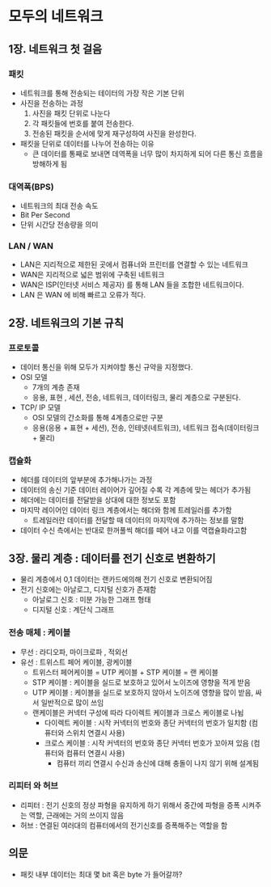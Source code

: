 # 모두의 네트워크

## 1장. 네트워크 첫 걸음
### 패킷
- 네트워크를 통해 전송되는 테이터의 가장 작은 기본 단위
- 사진을 전송하는 과정
  1. 사진을 패킷 단위로 나눈다
  2. 각 패킷들에 번호를 붙여 전송한다.
  3. 전송된 패킷을 순서에 맞게 재구성하여 사진을 완성한다.
- 패킷을 단위로 데이터를 나누어 전송하는 이유
  - 큰 데이터를 통째로 보내면 데역폭을 너무 많이 차지하게 되어 다른 통신 흐름을 방해하게 됨

### 대역폭(BPS)
- 네트워크의 최대 전송 속도
- Bit Per Second
- 단위 시간당 전송량을 의미

### LAN / WAN
- LAN은 지리적으로 제한된 곳에서 컴퓨너와 프린터를 연결할 수 있는 네트워크
- WAN은 지리적으로 넓은 범위에 구축된 네트워크
- WAN은 ISP(인터넷 서비스 제공자) 를 통해 LAN 들을 조합한 네트워크이다.
- LAN 은 WAN 에 비해 빠르고 오류가 적다.

## 2장. 네트워크의 기본 규칙

### 프로토콜
- 데이터 통신을 위해 모두가 지켜야할 통신 규약을 지정했다.
- OSI 모델
  - 7개의 계층 존재
  - 응용, 표현 , 세션, 전송, 네트워크, 데이터링크, 물리 계층으로 구분된다.
- TCP/ IP 모델
  - OSI 모델의 간소화를 통해 4계층으로만 구분
  - 응용(응용 + 표현 + 세션), 전송, 인테넷(네트워크), 네트워크 접속(데이터링크 + 물리)

### 캡슐화
- 헤더를 데이터의 앞부분에 추가해나가는 과정
- 데이터의 송신 기준 데이터 레이어가 깊어질 수록 각 계층에 맞는 헤더가 추가됨
- 헤더에는 데이터를 전달받을 상대에 대한 정보도 포함
- 마지막 레이어인 데이터 링크 계층에서는 해더와 함께 트레일러를 추가함
  - 트레일러란 데이터를 전달할 때 데이터의 마지막에 추가하는 정보를 말함
- 데이터 수신 측에서는 반대로 한꺼풀씩 해더를 떼어 내고 이를 역캡슐화라고함


## 3장. 물리 계층 : 데이터를 전기 신호로 변환하기
- 물리 계층에서 0,1 데이터는 랜카드에의해 전기 신호로 변환되어짐
- 전기 신호에는 아날로그, 디지털 신호가 존재함
  - 아날로그 신호 : 미분 가능한 그래프 형태
  - 디지털 신호 : 계단식 그래프

### 전송 매체 : 케이블
- 무선 : 라디오파, 마이크로파 , 적외선
- 유선 : 트위스트 페어 케이블, 광케이블
  - 트위스터 페어케이블 = UTP 케이블 + STP 케이블 = 랜 케이블
  - STP 케이블 : 케이블을 실드로 보호하고 있어서 노이즈에 영향을 적게 받음
  - UTP 케이블 : 케이블을 실드로 보호하지 않아서 노이즈에 영향을 많이 받음, 싸서 일반적으로 많이 쓰임
  - 랜케이블은 커넥터 구성에 따라 다이렉트 케이블과 크로스 케이블로 나뉨
    - 다이렉트 케이블 : 시작 커넥터의 번호와 종단 커넥터의 번호가 일치함 (컴퓨터와 스위치 연결시 사용)
    - 크로스 케이블 : 시작 커넥터의 번호와 종단 커넥터 번호가 꼬아져 있음 (컴퓨터와 컴퓨터 연결시 사용)
      - 컴퓨터 끼리 연결시 수신과 송신에 대해 충돌이 나지 않기 위해 설계됨
### 리피터 와 허브
- 리피터 : 전기 신호의 정상 파형을 유지하게 하기 위해서 중간에 파형을 증폭 시켜주는 역할, 근래에는 거의 쓰이지 않음
- 허브 :  연결된 여러대의 컴퓨터에서의 전기신호를 증폭해주는 역할을 함


## 의문
- 패킷 내부 데이터는 최대 몇 bit 혹은 byte 가 들어갈까?


